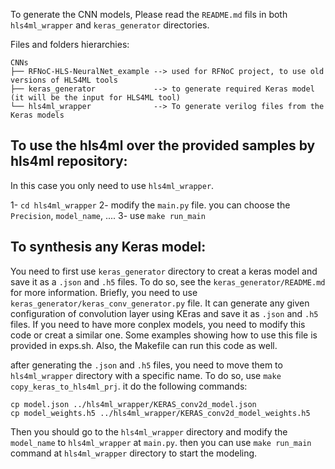 To generate the CNN models, Please read the `README.md` fils in both `hls4ml_wrapper` and `keras_generator` directories. 

Files and folders hierarchies:

    CNNs
    ├── RFNoC-HLS-NeuralNet_example --> used for RFNoC project, to use old versions of HLS4ML tools
    ├── keras_generator				--> to generate required Keras model (it will be the input for HLS4ML tool)
	└── hls4ml_wrapper      		--> To generate verilog files from the Keras models

## To use the hls4ml over the provided samples by hls4ml repository:

In this case you only need to use `hls4ml_wrapper`. 

1- `cd hls4ml_wrapper`
2- modify the `main.py` file. you can choose the `Precision`, `model_name`, ....
3- use `make run_main`

## To synthesis any Keras model:

You need to first use `keras_generator` directory to creat a keras model and save it as a `.json` and `.h5` files. To do so, see the `keras_generator/README.md` for more information. Briefly, you need to use `keras_generator/keras_conv_generator.py` file. It can generate any given configuration of convolution layer using KEras and save it as `.json` and `.h5` files. If you need to have more conplex models, you need to modify this code or creat a similar one. Some examples showing how to use this file is provided in exps.sh. Also, the Makefile can run this code as well.

after generating the `.json` and `.h5` files, you need to move them to `hls4ml_wrapper` directory with a specific name. To do so, use `make copy_keras_to_hls4ml_prj`. it do the following commands:

	cp model.json ../hls4ml_wrapper/KERAS_conv2d_model.json
	cp model_weights.h5 ../hls4ml_wrapper/KERAS_conv2d_model_weights.h5

Then you should go to the `hls4ml_wrapper` directory and modify the `model_name` to `hls4ml_wrapper` at `main.py`. then you can use `make run_main` command at `hls4ml_wrapper` directory to start the modeling.

